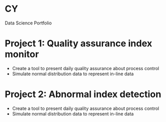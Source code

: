 # CY
Data Science Portfolio

# Project 1: Quality assurance index monitor
* Create a tool to present daily quality assurance about process control
* Simulate normal distribution data to represent in-line data

# Project 2: Abnormal index detection
* Create a tool to present daily quality assurance about process control
* Simulate normal distribution data to represent in-line data
 
